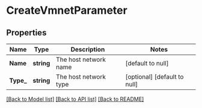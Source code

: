 # CreateVmnetParameter

## Properties
Name | Type | Description | Notes
------------ | ------------- | ------------- | -------------
**Name** | **string** | The host network name | [default to null]
**Type_** | **string** | The host network type | [optional] [default to null]

[[Back to Model list]](../README.md#documentation-for-models) [[Back to API list]](../README.md#documentation-for-api-endpoints) [[Back to README]](../README.md)

